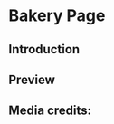 # Bakery Page
## Introduction


## Preview

<!-- [![Bakery Page](./demo.png)](https://yuliana-r.github.io/bakery-page/) -->

## Media credits:
